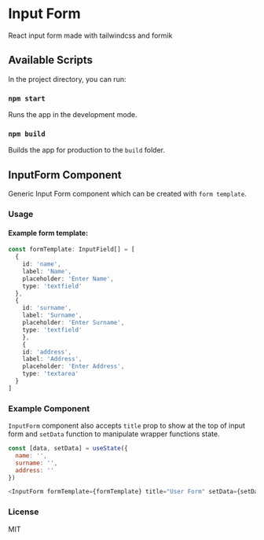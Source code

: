 # Input Form

React input form made with tailwindcss and formik

## Available Scripts

In the project directory, you can run:

### `npm start`

Runs the app in the development mode.

### `npm build`

Builds the app for production to the `build` folder.

## InputForm Component

Generic Input Form component which can be created with `form template`.

### Usage

#### Example form template:
```ts
const formTemplate: InputField[] = [
  {
    id: 'name',
    label: 'Name',
    placeholder: 'Enter Name',
    type: 'textfield'
  },
  {
    id: 'surname',
    label: 'Surname',
    placeholder: 'Enter Surname',
    type: 'textfield'
    },
    {
    id: 'address',
    label: 'Address',
    placeholder: 'Enter Address',
    type: 'textarea'
  }
]
```

### Example Component

`InputForm` component also accepts `title` prop to show at the top of input form and `setData` function to manipulate wrapper functions state.
```js
const [data, setData] = useState({
  name: '',
  surname: '',
  address: ''
})
```
```js
<InputForm formTemplate={formTemplate} title="User Form" setData={setData}/>
```


### License

MIT
